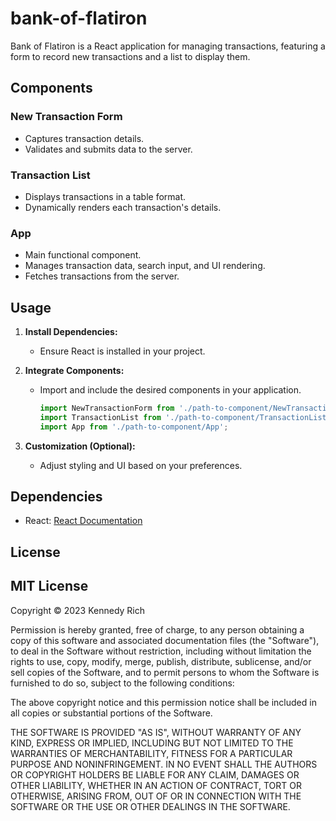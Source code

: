 # bank-of-flatiron
Bank of Flatiron is a React application for managing transactions, featuring a form to record new transactions and a list to display them.

## Components

### New Transaction Form

- Captures transaction details.
- Validates and submits data to the server.

### Transaction List

- Displays transactions in a table format.
- Dynamically renders each transaction's details.

### App

- Main functional component.
- Manages transaction data, search input, and UI rendering.
- Fetches transactions from the server.

## Usage

1. **Install Dependencies:**
   - Ensure React is installed in your project.

2. **Integrate Components:**
   - Import and include the desired components in your application.

     ```jsx
     import NewTransactionForm from './path-to-component/NewTransactionForm';
     import TransactionList from './path-to-component/TransactionList';
     import App from './path-to-component/App';
     ```

3. **Customization (Optional):**
   - Adjust styling and UI based on your preferences.

## Dependencies

- React: [React Documentation](https://reactjs.org/)

## License

## MIT License

Copyright © 2023 Kennedy Rich

Permission is hereby granted, free of charge, to any person obtaining a copy of this software and associated documentation files (the "Software"), to deal in the Software without restriction, including without limitation the rights to use, copy, modify, merge, publish, distribute, sublicense, and/or sell copies of the Software, and to permit persons to whom the Software is furnished to do so, subject to the following conditions:

The above copyright notice and this permission notice shall be included in all copies or substantial portions of the Software.

THE SOFTWARE IS PROVIDED "AS IS", WITHOUT WARRANTY OF ANY KIND, EXPRESS OR IMPLIED, INCLUDING BUT NOT LIMITED TO THE WARRANTIES OF MERCHANTABILITY, FITNESS FOR A PARTICULAR PURPOSE AND NONINFRINGEMENT. IN NO EVENT SHALL THE AUTHORS OR COPYRIGHT HOLDERS BE LIABLE FOR ANY CLAIM, DAMAGES OR OTHER LIABILITY, WHETHER IN AN ACTION OF CONTRACT, TORT OR OTHERWISE, ARISING FROM, OUT OF OR IN CONNECTION WITH THE SOFTWARE OR THE USE OR OTHER DEALINGS IN THE SOFTWARE.
